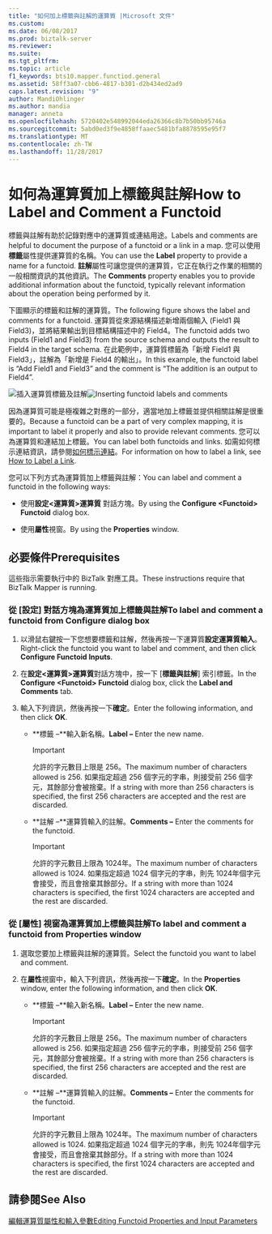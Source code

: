 ```yaml
---
title: "如何加上標籤與註解的運算質 |Microsoft 文件"
ms.custom: 
ms.date: 06/08/2017
ms.prod: biztalk-server
ms.reviewer: 
ms.suite: 
ms.tgt_pltfrm: 
ms.topic: article
f1_keywords: bts10.mapper.functiod.general
ms.assetid: 58ff3a07-cbb6-4817-b301-d2b434ed2ad9
caps.latest.revision: "9"
author: MandiOhlinger
ms.author: mandia
manager: anneta
ms.openlocfilehash: 5720402e548992044eda26366c8b7b50bb95746a
ms.sourcegitcommit: 5abd0ed3f9e4858ffaaec5481bfa8878595e95f7
ms.translationtype: MT
ms.contentlocale: zh-TW
ms.lasthandoff: 11/28/2017
---
```

# <a name="how-to-label-and-comment-a-functoid"></a><span data-ttu-id="743d8-102">如何為運算質加上標籤與註解</span><span class="sxs-lookup"><span data-stu-id="743d8-102">How to Label and Comment a Functoid</span></span>
<span data-ttu-id="743d8-103">標籤與註解有助於記錄對應中的運算質或連結用途。</span><span class="sxs-lookup"><span data-stu-id="743d8-103">Labels and comments are helpful to document the purpose of a functoid or a link in a map.</span></span> <span data-ttu-id="743d8-104">您可以使用**標籤**屬性提供運算質的名稱。</span><span class="sxs-lookup"><span data-stu-id="743d8-104">You can use the **Label** property to provide a name for a functoid.</span></span> <span data-ttu-id="743d8-105">**註解**屬性可讓您提供的運算質，它正在執行之作業的相關的一般相關資訊的其他資訊。</span><span class="sxs-lookup"><span data-stu-id="743d8-105">The **Comments** property enables you to provide additional information about the functoid, typically relevant information about the operation being performed by it.</span></span>  
  
 <span data-ttu-id="743d8-106">下圖顯示的標籤和註解的運算質。</span><span class="sxs-lookup"><span data-stu-id="743d8-106">The following figure shows the label and comments for a functoid.</span></span> <span data-ttu-id="743d8-107">運算質從來源結構描述新增兩個輸入 (Field1 與 Field3)，並將結果輸出到目標結構描述中的 Field4。</span><span class="sxs-lookup"><span data-stu-id="743d8-107">The functoid adds two inputs (Field1 and Field3) from the source schema and outputs the result to Field4 in the target schema.</span></span> <span data-ttu-id="743d8-108">在此範例中，運算質標籤為「新增 Field1 與 Field3」，註解為「新增是 Field4 的輸出」。</span><span class="sxs-lookup"><span data-stu-id="743d8-108">In this example, the functoid label is “Add Field1 and Field3” and the comment is “The addition is an output to Field4”.</span></span>  
  
 <span data-ttu-id="743d8-109">![插入運算質標籤及註解](../core/media/label.gif "Label_")</span><span class="sxs-lookup"><span data-stu-id="743d8-109">![Inserting functoid labels and comments](../core/media/label.gif "Label_")</span></span>  
  
 <span data-ttu-id="743d8-110">因為運算質可能是極複雜之對應的一部分，適當地加上標籤並提供相關註解是很重要的。</span><span class="sxs-lookup"><span data-stu-id="743d8-110">Because a functoid can be a part of very complex mapping, it is important to label it properly and also to provide relevant comments.</span></span> <span data-ttu-id="743d8-111">您可以為運算質和連結加上標籤。</span><span class="sxs-lookup"><span data-stu-id="743d8-111">You can label both functoids and links.</span></span> <span data-ttu-id="743d8-112">如需如何標示連結資訊，請參閱[如何標示連結](../core/how-to-label-a-link.md)。</span><span class="sxs-lookup"><span data-stu-id="743d8-112">For information on how to label a link, see [How to Label a Link](../core/how-to-label-a-link.md).</span></span>  
  
 <span data-ttu-id="743d8-113">您可以下列方式為運算質加上標籤與註解：</span><span class="sxs-lookup"><span data-stu-id="743d8-113">You can label and comment a functoid in the following ways:</span></span>  
  
-   <span data-ttu-id="743d8-114">使用**設定\<運算質\>運算質** 對話方塊。</span><span class="sxs-lookup"><span data-stu-id="743d8-114">By using the **Configure \<Functoid\> Functoid** dialog box.</span></span>  
  
-   <span data-ttu-id="743d8-115">使用**屬性**視窗。</span><span class="sxs-lookup"><span data-stu-id="743d8-115">By using the **Properties** window.</span></span>  
  
## <a name="prerequisites"></a><span data-ttu-id="743d8-116">必要條件</span><span class="sxs-lookup"><span data-stu-id="743d8-116">Prerequisites</span></span>  
 <span data-ttu-id="743d8-117">這些指示需要執行中的 BizTalk 對應工具。</span><span class="sxs-lookup"><span data-stu-id="743d8-117">These instructions require that BizTalk Mapper is running.</span></span>  
  
### <a name="to-label-and-comment-a-functoid-from-configure-dialog-box"></a><span data-ttu-id="743d8-118">從 [設定] 對話方塊為運算質加上標籤與註解</span><span class="sxs-lookup"><span data-stu-id="743d8-118">To label and comment a functoid from Configure dialog box</span></span>  
  
1.  <span data-ttu-id="743d8-119">以滑鼠右鍵按一下您想要標籤和註解，然後再按一下運算質**設定運算質輸入**。</span><span class="sxs-lookup"><span data-stu-id="743d8-119">Right-click the functoid you want to label and comment, and then click **Configure Functoid Inputs**.</span></span>  
  
2.  <span data-ttu-id="743d8-120">在**設定\<運算質\>運算質**對話方塊中，按一下 [**標籤與註解**] 索引標籤。</span><span class="sxs-lookup"><span data-stu-id="743d8-120">In the **Configure \<Functoid\> Functoid** dialog box, click the **Label and Comments** tab.</span></span>  
  
3.  <span data-ttu-id="743d8-121">輸入下列資訊，然後再按一下**確定**。</span><span class="sxs-lookup"><span data-stu-id="743d8-121">Enter the following information, and then click **OK**.</span></span>  
  
    -   <span data-ttu-id="743d8-122">**標籤 –**輸入新名稱。</span><span class="sxs-lookup"><span data-stu-id="743d8-122">**Label –** Enter the new name.</span></span>  
  
        > [!IMPORTANT]
        >  <span data-ttu-id="743d8-123">允許的字元數目上限是 256。</span><span class="sxs-lookup"><span data-stu-id="743d8-123">The maximum number of characters allowed is 256.</span></span> <span data-ttu-id="743d8-124">如果指定超過 256 個字元的字串，則接受前 256 個字元，其餘部分會被捨棄。</span><span class="sxs-lookup"><span data-stu-id="743d8-124">If a string with more than 256 characters is specified, the first 256 characters are accepted and the rest are discarded.</span></span>  
  
    -   <span data-ttu-id="743d8-125">**註解 –**運算質輸入的註解。</span><span class="sxs-lookup"><span data-stu-id="743d8-125">**Comments –** Enter the comments for the functoid.</span></span>  
  
        > [!IMPORTANT]
        >  <span data-ttu-id="743d8-126">允許的字元數目上限為 1024年。</span><span class="sxs-lookup"><span data-stu-id="743d8-126">The maximum number of characters allowed is 1024.</span></span> <span data-ttu-id="743d8-127">如果指定超過 1024 個字元的字串，則先 1024年個字元會接受，而且會捨棄其餘部分。</span><span class="sxs-lookup"><span data-stu-id="743d8-127">If a string with more than 1024 characters is specified, the first 1024 characters are accepted and the rest are discarded.</span></span>  
  
### <a name="to-label-and-comment-a-functoid-from-properties-window"></a><span data-ttu-id="743d8-128">從 [屬性] 視窗為運算質加上標籤與註解</span><span class="sxs-lookup"><span data-stu-id="743d8-128">To label and comment a functoid from Properties window</span></span>  
  
1.  <span data-ttu-id="743d8-129">選取您要加上標籤與註解的運算質。</span><span class="sxs-lookup"><span data-stu-id="743d8-129">Select the functoid you want to label and comment.</span></span>  
  
2.  <span data-ttu-id="743d8-130">在**屬性**視窗中，輸入下列資訊，然後再按一下**確定**。</span><span class="sxs-lookup"><span data-stu-id="743d8-130">In the **Properties** window, enter the following information, and then click **OK**.</span></span>  
  
    -   <span data-ttu-id="743d8-131">**標籤 –**輸入新名稱。</span><span class="sxs-lookup"><span data-stu-id="743d8-131">**Label –** Enter the new name.</span></span>  
  
        > [!IMPORTANT]
        >  <span data-ttu-id="743d8-132">允許的字元數目上限是 256。</span><span class="sxs-lookup"><span data-stu-id="743d8-132">The maximum number of characters allowed is 256.</span></span> <span data-ttu-id="743d8-133">如果指定超過 256 個字元的字串，則接受前 256 個字元，其餘部分會被捨棄。</span><span class="sxs-lookup"><span data-stu-id="743d8-133">If a string with more than 256 characters is specified, the first 256 characters are accepted and the rest are discarded.</span></span>  
  
    -   <span data-ttu-id="743d8-134">**註解 –**運算質輸入的註解。</span><span class="sxs-lookup"><span data-stu-id="743d8-134">**Comments –** Enter the comments for the functoid.</span></span>  
  
        > [!IMPORTANT]
        >  <span data-ttu-id="743d8-135">允許的字元數目上限為 1024年。</span><span class="sxs-lookup"><span data-stu-id="743d8-135">The maximum number of characters allowed is 1024.</span></span> <span data-ttu-id="743d8-136">如果指定超過 1024 個字元的字串，則先 1024年個字元會接受，而且會捨棄其餘部分。</span><span class="sxs-lookup"><span data-stu-id="743d8-136">If a string with more than 1024 characters is specified, the first 1024 characters are accepted and the rest are discarded.</span></span>  
  
## <a name="see-also"></a><span data-ttu-id="743d8-137">請參閱</span><span class="sxs-lookup"><span data-stu-id="743d8-137">See Also</span></span>  
 [<span data-ttu-id="743d8-138">編輯運算質屬性和輸入參數</span><span class="sxs-lookup"><span data-stu-id="743d8-138">Editing Functoid Properties and Input Parameters</span></span>](../core/editing-functoid-properties-and-input-parameters.md)